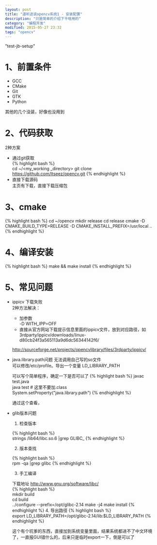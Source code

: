 ```yaml
---
layout: post
title: "道听途说opencv系统1 - 安装配置"
description: "只是简单的介绍下干啥用的"
category: "编程开发"
modified: 2015-05-27 23:32
tags: "opencv"
---
```

"test-jb-setup"
# 
# 1、前置条件

* GCC
* CMake
* Git
* GTK
* Python

其他的几个没装，好像也没用到

# 2、代码获取
2种方案

* 通过git获取  
 {% highlight bash %}  
   cd ~/<my_working _directory>
    git clone https://github.com/Itseez/opencv.git
  {% endhighlight %} 
* 直接下载源码  
    主页有下载，直接下载压缩包
    
# 3、cmake
{% highlight bash %} 
cd ~/opencv
mkdir release
cd release
cmake -D CMAKE_BUILD_TYPE=RELEASE -D CMAKE_INSTALL_PREFIX=/usr/local ..
{% endhighlight %} 

# 4、编译安装
{% highlight bash %} 
make && make install
{% endhighlight %} 

# 5、常见问题
* ippicv 下载失败  
 2种方法解决：
  * 加参数  
      -D WITH_IPP=OFF
  * 直接从官方网站下载提示信息里面的ippicv文件，放到对应路径，如   
  3rdparty/ippicv/downloads/linux-d80cb24f3a565113a9d6dc56344142f6/
  
  <http://sourceforge.net/projects/opencvlibrary/files/3rdparty/ippicv/>
  
* java.library.path问题
   无法调用自己写的so文件  
   可以修改/etc/profile。导出一个变量 LD_LIBRARY_PATH
   
   可以写个简单程序，确定一下是否可以了
   {% highlight bash %} 
   javac test.java  
   java test    # 这里不要加.class  
   System.setProperty("java.library.path")
   {% endhighlight %} 
   
   通过这个查看，
   
 * glib版本问题
    1. 检查版本
    
     {% highlight bash %}  
   strings /lib64/libc.so.6 |grep GLIBC_
  {% endhighlight %} 
    
    2. 版本查找
    
     {% highlight bash %}  
   rpm -qa |grep glibc
  {% endhighlight %} 
  
    3. 手工编译
    
    下载地址 <http://www.gnu.org/software/libc/>  
     {% highlight bash %}  
   mkdir build  
   cd build  
   ../configure --prefix=/opt/glibc-2.14
   make -j4
   make install
   {% endhighlight %} 
     4. 导出路径
      {% highlight bash %}  
   export LD_LIBRARY_PATH=/opt/glibc-2.14/lib:$LD_LIBRARY_PATH 
  {% endhighlight %} 
    
    这个有个坑爹的东西，直接加到系统变量里面，结果系统都进不了中文环境了，一直报GUI错什么的，后来只是临时export一下，倒是可以了
 

